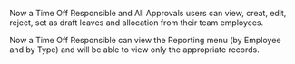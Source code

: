 Now a Time Off Responsible and All Approvals users can view, creat, edit, reject, set as
draft leaves and allocation from their team employees.

Now a Time Off Responsible can view the Reporting menu (by Employee and by Type) and will
be able to view only the appropriate records.
